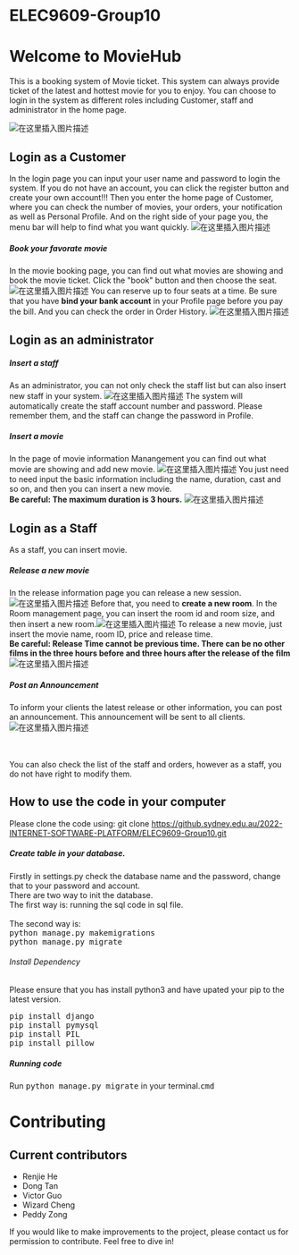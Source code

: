 # ELEC9609-Group10

# Welcome to MovieHub

This is a  booking system of Movie ticket.  This system can always provide ticket of the latest and hottest movie for you to enjoy.
You can choose to login in the system as different roles including Customer, staff and administrator in the home page.

![在这里插入图片描述](https://img-blog.csdnimg.cn/535ef6833d2b4f8b8007f60c51f5f3e4.png)
## Login as a Customer
In the login page you can input your user name and password to login the system. If you do not have an account, you can click the register button and create your own account!!!
Then you enter the home page of Customer, where you can check the number of movies, your orders, your notification as well as Personal Profile. And on the right side of your page you, the menu bar will help to find what you want quickly.
![在这里插入图片描述](https://img-blog.csdnimg.cn/dfa7f9fe568c4324955af5d65d9722ff.png)
##### Book your favorate movie
 In the movie booking page, you can find out what movies are showing and book the movie ticket. Click the "book" button and then choose the seat. 
![在这里插入图片描述](https://img-blog.csdnimg.cn/25b42d98d94e45c49824d43d454ff48e.png)
You can reserve up to four seats at a time. Be sure that you have **bind your bank account** in your Profile page before you pay the bill. And you can check the order in Order History.
![在这里插入图片描述](https://img-blog.csdnimg.cn/b3e1a05421af402f9b8ef0aae0b3ed4b.png)



## Login as an administrator
##### Insert a staff
As an administrator, you can not only check the staff list but can also insert new staff in your system.
 ![在这里插入图片描述](https://img-blog.csdnimg.cn/c60d06efe0fb4e6daf9c1eeba3dc756f.png)
The system will automatically create the staff account number and password. Please remember them, and the staff can change the password in Profile. 
##### Insert a movie
In the page of movie information Manangement you can find out what movie are showing and add new movie.
![在这里插入图片描述](https://img-blog.csdnimg.cn/597c551efee048a18e7820f5bcdc43ac.png)
You just need to need input the basic information including the name, duration, cast and so on, and then you can insert a new movie.<br>**Be careful: The maximum duration is 3 hours.**
![在这里插入图片描述](https://img-blog.csdnimg.cn/1ca75be014d1444bb5af9bb00ad1b6eb.png)






## Login as a Staff
As a staff, you can insert movie.

##### Release a new movie
In the release information page you can release a new session.![在这里插入图片描述](https://img-blog.csdnimg.cn/22c30581b29d4d1b822b77e1dd795710.png)
Before that, you need to **create a new room**. In the Room management page, you can insert the room id and room size, and then insert a new room.![在这里插入图片描述](https://img-blog.csdnimg.cn/6a48a03406684301bc8c402292e41ff6.png)
To release a new movie, just insert the movie name, room ID, price and release time.<br> **Be careful: Release Time cannot be previous time.  There can be no other films in the three hours before and three hours after the release of the film**
![在这里插入图片描述](https://img-blog.csdnimg.cn/c6893f8de7174497a3a44671da09e20e.png)
##### Post an Announcement 
To inform your clients the latest release or other information, you can post an announcement. This announcement will be sent to all clients.
![在这里插入图片描述](https://img-blog.csdnimg.cn/6ee9a8cce243467d9a14db5968dbf816.png)
 
<br><br>
You can also check the list of the staff and orders, however as a staff, you do not have right to modify them.

##  How to use the code in your computer
Please clone the code using: git clone https://github.sydney.edu.au/2022-INTERNET-SOFTWARE-PLATFORM/ELEC9609-Group10.git
##### Create table in your database.
Firstly in settings.py check the database name and the password, change that to your password and account.<br>
There are two way to init the database.<br>
The first way is: running the sql code in sql file.<br><br>
The second way is: <br>
<kbd>python manage.py makemigrations</kbd> <br>
<kbd>python manage.py migrate </kbd>


###### Install Dependency
Please ensure that you has install python3 and have upated your pip to the latest version.

<kbd>pip install django</kbd> <br>
<kbd>pip install pymysql</kbd> <br>
<kbd>pip install PIL</kbd> <br>
<kbd>pip install pillow</kbd> <br>

##### Running code
Run  <kbd>python manage.py migrate</kbd> in your terminal.<kbd>cmd</kbd> 

# Contributing


## Current contributors
- Renjie He
- Dong Tan
- Victor Guo
- Wizard Cheng
- Peddy Zong

If you would like to make improvements to the project, please contact us for permission to contribute. Feel free to dive in!
